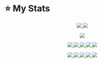 # :star: My Stats
<!--START_SECTION:activity-->
<p align="center"><a href="#">
  <img src="https://github-readme-stats.vercel.app/api?username=rjworks&show_icons=true&include_all_commits=true&line_height=33&count_private=true&theme=gruvbox" />
  <img src="https://github-readme-stats.vercel.app/api/top-langs?username=rjworks&langs_count=4&count_private=true&theme=gruvbox" />
</a></p>
<p align="center"><a href="#">
  <img src="https://github-profile-trophy.vercel.app/?username=rjworks&margin-w=28&margin-h=15&theme=chalk"/>
</p></a></p>
<!--END_SECTION:activity-->
<p align="center"><a href="#">
  <img src="https://img.shields.io/badge/-Java-2e3440?logoColor=deaf04&logo=Java" />
  <img src="https://img.shields.io/badge/-PHP-2e3440?logoColor=deaf04&logo=PHP" />
  <img src="https://img.shields.io/badge/-JavaScript-2e3440?logoColor=deaf04&logo=JavaScript" />
  <img src="https://img.shields.io/badge/-Python-2e3440?logoColor=deaf04&logo=Python" />
  <img src="https://img.shields.io/badge/-HTML5-2e3440?logoColor=deaf04&logo=html5" />
</a></p>
<p align="center"><a href="#">
  <img src="https://img.shields.io/badge/-Git-2e3440?logoColor=deaf04&logo=git" />
  <img src="https://img.shields.io/badge/-Github-2e3440?logoColor=deaf04&logo=github" />
  <img src="https://img.shields.io/badge/-Ubuntu-2e3440?logoColor=deaf04&logo=ubuntu" />
  <img src="https://img.shields.io/badge/-React-2e3440?logoColor=deaf04&logo=react" />
  <img src="https://img.shields.io/badge/-Node.js-2e3440?logoColor=deaf04&logo=node.js" />
</a></p>
  
<br><br><br><br>
